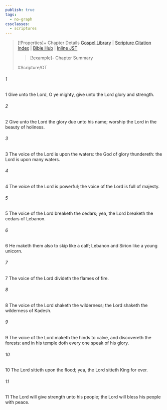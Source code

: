 ```yaml
---
publish: true
tags:
  - no-graph
cssclasses:
  - scriptures
---
```

>[!Properties]+ Chapter Details
>[Gospel Library](https://churchofjesuschrist.org/study/scriptures/ot/ps/29?lang=eng)    |    [Scripture Citation Index](https://scriptures.byu.edu/#0771d::c0771d)    |    [Bible Hub](https://biblehub.com/psalms/29.htm)    |    [Inline JST](https://scripturetoolbox.com/html/ic/Psalms/29.html)
>>[!example]- Chapter Summary
>> 
> 
>
>#Scripture/OT
###### 1
1 Give unto the Lord, O ye mighty, give unto the Lord glory and strength.
###### 2
2 Give unto the Lord the glory due unto his name; worship the Lord in the beauty of holiness.
###### 3
3 The voice of the Lord is upon the waters: the God of glory thundereth: the Lord is upon many waters.
###### 4
4 The voice of the Lord is powerful; the voice of the Lord is full of majesty.
###### 5
5 The voice of the Lord breaketh the cedars; yea, the Lord breaketh the cedars of Lebanon.
###### 6
6 He maketh them also to skip like a calf; Lebanon and Sirion like a young unicorn.
###### 7
7 The voice of the Lord divideth the flames of fire.
###### 8
8 The voice of the Lord shaketh the wilderness; the Lord shaketh the wilderness of Kadesh.
###### 9
9 The voice of the Lord maketh the hinds to calve, and discovereth the forests: and in his temple doth every one speak of his glory.
###### 10
10 The Lord sitteth upon the flood; yea, the Lord sitteth King for ever.
###### 11
11 The Lord will give strength unto his people; the Lord will bless his people with peace.
